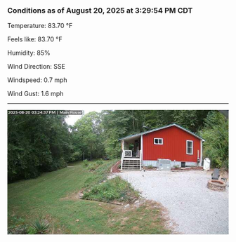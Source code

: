 ### Conditions as of August 20, 2025 at 3:29:54 PM CDT 

Temperature: 83.70 &deg;F

Feels like: 83.70 &deg;F

Humidity: 85%

Wind Direction: SSE

Windspeed: 0.7 mph

Wind Gust: 1.6 mph

---

<img src="./images/latest.jpeg"/>

